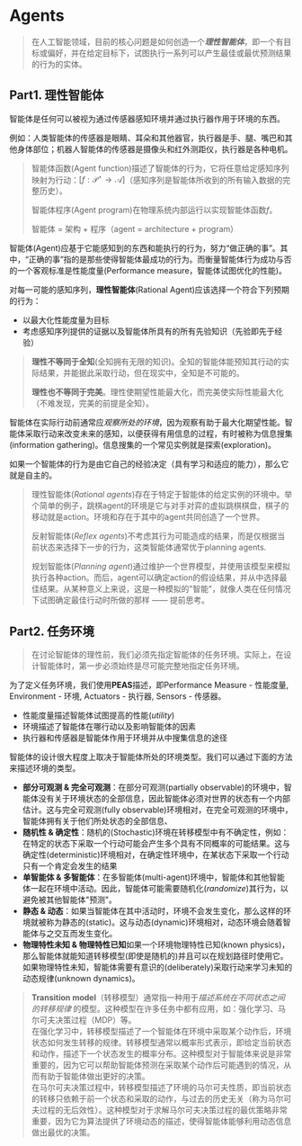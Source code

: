 # Agents

> 在人工智能领域，目前的核心问题是如何创造一个***理性智能体***，即一个有目标或偏好，并在给定目标下，试图执行一系列可以产生最佳或最优预测结果的行为的实体。

## Part1. 理性智能体

智能体是任何可以被视为通过传感器感知环境并通过执行器作用于环境的东西。

例如：人类智能体的传感器是眼睛、耳朵和其他器官，执行器是手、腿、嘴巴和其他身体部位；机器人智能体的传感器是摄像头和红外测距仪，执行器是各种电机。

> 智能体函数(Agent function)描述了智能体的行为，它将任意给定感知序列映射为行动：$[f: \mathcal{P}^{\star} \rightarrow \mathcal{A}]$（感知序列是智能体所收到的所有输入数据的完整历史）。
>
> 智能体程序(Agent program)在物理系统内部运行以实现智能体函数$f$。
>
> 智能体 = 架构 + 程序（agent = architecture + program）

智能体(Agent)应基于它能感知到的东西和能执行的行为，努力“做正确的事”。其中，“正确的事”指的是那些使得智能体最成功的行为。而衡量智能体行为成功与否的一个客观标准是性能度量(Performance measure，智能体试图优化的性能)。

对每一可能的感知序列，**理性智能体**(Rational Agent)应该选择一个符合下列预期的行为：

- 以最大化性能度量为目标
- 考虑感知序列提供的证据以及智能体所具有的所有先验知识（先验即先于经验）

> **理性不等同于全知**(全知拥有无限的知识)。全知的智能体能预知其行动的实际结果，并能据此采取行动，但在现实中，全知是不可能的。
>
> **理性也不等同于完美**。理性使期望性能最大化，而完美使实际性能最大化（不难发现，完美的前提是全知）。

智能体在实际行动前通常应*观察所处的环境*，因为观察有助于最大化期望性能。智能体采取行动来改变未来的感知，以便获得有用信息的过程，有时被称为信息搜集(information gathering)。信息搜集的一个常见实例就是探索(exploration)。

如果一个智能体的行为是由它自己的经验决定（具有学习和适应的能力），那么它就是自主的。

> 理性智能体(*Rational agents*)存在于特定于智能体的给定实例的环境中。举个简单的例子，跳棋agent的环境是它与对手对弈的虚拟跳棋棋盘，棋子的移动就是action。环境和存在于其中的agent共同创造了一个世界。
>
> 反射智能体(*Reflex agents*)不考虑其行为可能造成的结果，而是仅根据当前状态来选择下一步的行为，这类智能体通常优于planning agents.
>
> 规划智能体(*Planning agent*)通过维护一个世界模型，并使用该模型来模拟执行各种action。而后，agent可以确定action的假设结果，并从中选择最佳结果。从某种意义上来说，这是一种模拟的"智能"，就像人类在任何情况下试图确定最佳行动时所做的那样 —— 提前思考。

## Part2. 任务环境

> 在讨论智能体的理性前，我们必须先指定智能体的任务环境。实际上，在设计智能体时，第一步必须始终是尽可能完整地指定任务环境。

为了定义任务环境，我们使用**PEAS**描述，即Performance Measure - 性能度量, Environment - 环境, Actuators - 执行器, Sensors - 传感器。

- 性能度量描述智能体试图提高的性能(*utility*)
- 环境描述了智能体在哪行动以及影响智能体的因素
- 执行器和传感器是智能体作用于环境并从中搜集信息的途径

智能体的设计很大程度上取决于智能体所处的环境类型。我们可以通过下面的方法来描述环境的类型。

- **部分可观测 & 完全可观测**：在部分可观测(partially observable)的环境中，智能体没有关于环境状态的全部信息，因此智能体必须对世界的状态有一个内部估计。这与完全可观测(fully observable)环境相对，在完全可观测的环境中，智能体拥有关于他们所处状态的全部信息、
- **随机性 & 确定性**：随机的(Stochastic)环境在转移模型中有不确定性，例如：在特定的状态下采取一个行动可能会产生多个具有不同概率的可能结果。这与确定性(deterministic)环境相对，在确定性环境中，在某状态下采取一个行动只有一个肯定会发生的结果
- **单智能体 & 多智能体**：在多智能体(multi-agent)环境中，智能体和其他智能体一起在环境中活动。因此，智能体可能需要随机化(*randomize*)其行为，以避免被其他智能体"预测"。
- **静态 & 动态**：如果当智能体在其中活动时，环境不会发生变化，那么这样的环境就被称为静态的(static)。这与动态(dynamic)环境相对，动态环境会随着智能体与之交互而发生变化。
- **物理特性未知 & 物理特性已知**如果一个环境物理特性已知(known physics)，那么智能体就能知道转移模型(即使是随机的)并且可以在规划路径时使用它。如果物理特性未知，智能体需要有意识的(deliberately)采取行动来学习未知的动态规律(unknown dynamics)。

> **Transition model**（转移模型）通常指一种用于*描述系统在不同状态之间的转移规律* 的模型。这种模型在许多任务中都有应用，如：强化学习、马尔可夫决策过程（MDP）等。  
> 在强化学习中，转移模型描述了一个智能体在环境中采取某个动作后，环境状态如何发生转移的规律。转移模型通常以概率形式表示，即给定当前状态和动作，描述下一个状态发生的概率分布。这种模型对于智能体来说是非常重要的，因为它可以帮助智能体预测在采取某个动作后可能遇到的情况，从而有助于智能体做出更好的决策。  
> 在马尔可夫决策过程中，转移模型描述了环境的马尔可夫性质，即当前状态的转移只依赖于前一个状态和采取的动作，与过去的历史无关（称为马尔可夫过程的无后效性）。这种模型对于求解马尔可夫决策过程的最优策略非常重要，因为它为算法提供了环境动态的描述，使得智能体能够利用动态信息做出最优的决策。
